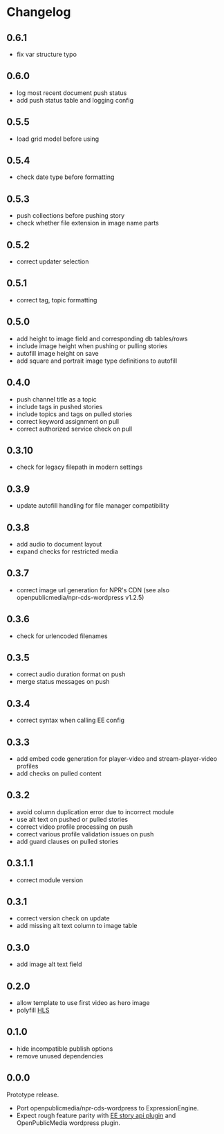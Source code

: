 # Changelog

## 0.6.1

- fix var structure typo

## 0.6.0

- log most recent document push status
- add push status table and logging config

## 0.5.5

- load grid model before using

## 0.5.4

- check date type before formatting

## 0.5.3

- push collections before pushing story
- check whether file extension in image name parts

## 0.5.2

- correct updater selection

## 0.5.1

- correct tag, topic formatting

## 0.5.0

- add height to image field and corresponding db tables/rows
- include image height when pushing or pulling stories
- autofill image height on save
- add square and portrait image type definitions to autofill

## 0.4.0

- push channel title as a topic
- include tags in pushed stories
- include topics and tags on pulled stories
- correct keyword assignment on pull
- correct authorized service check on pull

## 0.3.10

- check for legacy filepath in modern settings

## 0.3.9

- update autofill handling for file manager compatibility

## 0.3.8

- add audio to document layout
- expand checks for restricted media

## 0.3.7

- correct image url generation for NPR's CDN (see also openpublicmedia/npr-cds-wordpress v1.2.5)

## 0.3.6

- check for urlencoded filenames

## 0.3.5

- correct audio duration format on push
- merge status messages on push

## 0.3.4

- correct syntax when calling EE config

## 0.3.3

- add embed code generation for player-video and stream-player-video profiles
- add checks on pulled content

## 0.3.2

- avoid column duplication error due to incorrect module
- use alt text on pushed or pulled stories
- correct video profile processing on push
- correct various profile validation issues on push
- add guard clauses on pulled stories

## 0.3.1.1

- correct module version

## 0.3.1

- correct version check on update
- add missing alt text column to image table

## 0.3.0

- add image alt text field

## 0.2.0

- allow template to use first video as hero image
- polyfill [HLS](https://github.com/video-dev/hls.js/)

## 0.1.0

- hide incompatible publish options
- remove unused dependencies

## 0.0.0

Prototype release.

- Port openpublicmedia/npr-cds-wordpress to ExpressionEngine.
- Expect rough feature parity with [EE story api plugin](willpublicmedia/npr-api-expressionengine) and OpenPublicMedia wordpress plugin.
